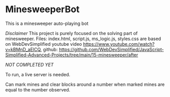 # MinesweeperBot
This is a minesweeper auto-playing bot

*Disclaimer*
This project is purely focused on the solving part of minesweeper.
Files: index.html, script.js, ms_logic.js, styles.css are based on WebDevSimplified youtube video
https://www.youtube.com/watch?v=kBMnD_aElCQ,
github: https://github.com/WebDevSimplified/JavaScript-Simplified-Advanced-Projects/tree/main/15-minesweeper/after

*NOT COMPLETED YET*

To run, a live server is needed.

Can mark mines and clear blocks around a number when marked mines are equal to the number observed.
